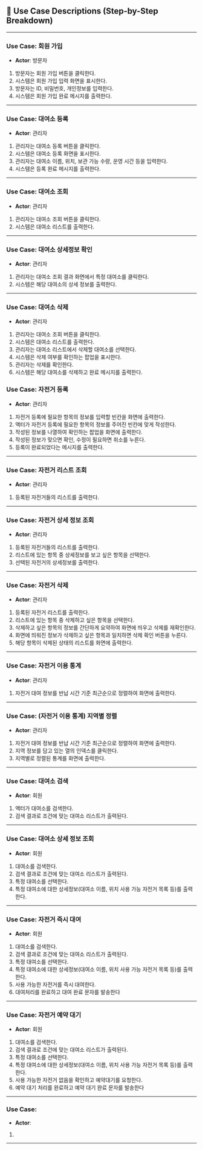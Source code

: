## 📄 Use Case Descriptions (Step-by-Step Breakdown)

---

### Use Case: 회원 가입

* **Actor**: 방문자

1. 방문자는 회원 가입 버튼을 클릭한다.
2. 시스템은 회원 가입 입력 화면을 표시한다.
3. 방문자는 ID, 비밀번호, 개인정보를 입력한다.
4. 시스템은 회원 가입 완료 메시지를 출력한다.

---

### Use Case: 대여소 등록

* **Actor**: 관리자

1. 관리자는 대여소 등록 버튼을 클릭한다.
2. 시스템은 대여소 등록 화면을 표시한다.
3. 관리자는 대여소 이름, 위치, 보관 가능 수량, 운영 시간 등을 입력한다.
4. 시스템은 등록 완료 메시지를 출력한다.

---

### Use Case: 대여소 조회

* **Actor**: 관리자

1. 관리자는 대여소 조회 버튼을 클릭한다.
2. 시스템은 대여소 리스트를 출력한다.

---

### Use Case: 대여소 상세정보 확인

* **Actor**: 관리자

1. 관리자는 대여소 조회 결과 화면에서 특정 대여소를 클릭한다.
2. 시스템은 해당 대여소의 상세 정보를 출력한다.

---

### Use Case: 대여소 삭제

* **Actor**: 관리자

1. 관리자는 대여소 조회 버튼을 클릭한다.
2. 시스템은 대여소 리스트를 출력한다.
3. 관리자는 대여소 리스트에서 삭제할 대여소를 선택한다.
4. 시스템은 삭제 여부를 확인하는 팝업을 표시한다.
5. 관리자는 삭제를 확인한다.
6. 시스템은 해당 대여소를 삭제하고 완료 메시지를 출력한다.

### Use Case: 자전거 등록

* **Actor**: 관리자

1. 자전거 등록에 필요한 항목의 정보를 입력할 빈칸을 화면에 출력한다.
2. 액터가 자전거 등록에 필요한 항목의 정보를 주어진 빈칸에 맞게 작성한다.
3. 작성된 정보를 나열하여 확인하는 팝업을 화면에 출력한다.
4. 작성된 정보가 맞으면 확인, 수정이 필요하면 취소를 누른다.
5. 등록이 완료되었다는 메시지를 출력한다.

---

### Use Case: 자전거 리스트 조회

* **Actor**: 관리자

1. 등록된 자전거들의 리스트를 출력한다.

---

### Use Case: 자전거 상세 정보 조회

* **Actor**: 관리자

1. 등록된 자전거들의 리스트를 출력한다.
2. 리스트에 있는 항목 중 상세정보를 보고 싶은 항목을 선택한다.
3. 선택된 자전거의 상세정보를 출력한다.

---

### Use Case: 자전거 삭제

* **Actor**: 관리자

1. 등록된 자전거 리스트를 출력한다.
2. 리스트에 있는 항목 중 삭제하고 싶은 항목을 선택한다.
3. 삭제하고 싶은 항목의 정보를 간단하게 요약하여 화면에 띄우고 삭제를 재확인한다.
4. 화면에 띄워진 정보가 삭제하고 싶은 항목과 일치하면 삭제 확인 버튼을 누른다.
5. 해당 항목이 삭제된 상태의 리스트를 화면에 출력한다.

---

### Use Case: 자전거 이용 통계

* **Actor**: 관리자

1. 자전거 대여 정보를 반납 시간 기준 최근순으로 정렬하여 화면에 출력한다.

---

### Use Case: (자전거 이용 통계) 지역별 정렬

* **Actor**: 관리자

1. 자전거 대여 정보를 반납 시간 기준 최근순으로 정렬하여 화면에 출력한다.
2. 지역 정보를 담고 있는 열의 인덱스를 클릭한다.
3. 지역별로 정렬된 통계를 화면에 출력한다.

---

### Use Case: 대여소 검색

* **Actor**: 회원

1. 액터가 대여소를 검색한다.
2. 검색 결과로 조건에 맞는 대여소 리스트가 출력된다.

---

### Use Case: 대여소 상세 정보 조회

* **Actor**: 회원

1. 대여소를 검색한다.
2. 검색 결과로 조건에 맞는 대여소 리스트가 출력된다.
3. 특정 대여소를 선택한다.
4. 특정 대여소에 대한 상세정보(대여소 이름, 위치 사용 가능 자전거 목록 등)를 출력한다.

---

### Use Case: 자전거 즉시 대여

* **Actor**: 회원

1. 대여소를 검색한다.
2. 검색 결과로 조건에 맞는 대여소 리스트가 출력된다.
3. 특정 대여소를 선택한다.
4. 특정 대여소에 대한 상세정보(대여소 이름, 위치 사용 가능 자전거 목록 등)를 출력한다.
5. 사용 가능한 자전거를 즉시 대여한다.
6. 대여처리를 완료하고 대여 완료 문자를 발송한다

---

### Use Case: 자전거 예약 대기

* **Actor**: 회원

1. 대여소를 검색한다.
2. 검색 결과로 조건에 맞는 대여소 리스트가 출력된다.
3. 특정 대여소를 선택한다.
4. 특정 대여소에 대한 상세정보(대여소 이름, 위치 사용 가능 자전거 목록 등)를 출력한다.
5. 사용 가능한 자전거 없음을 확인하고 예약대기를 요청한다.
6. 예약 대기 처리를 완료하고 예약 대기 완료 문자를 발송한다

---

### Use Case:

* **Actor**: 

1. 

---